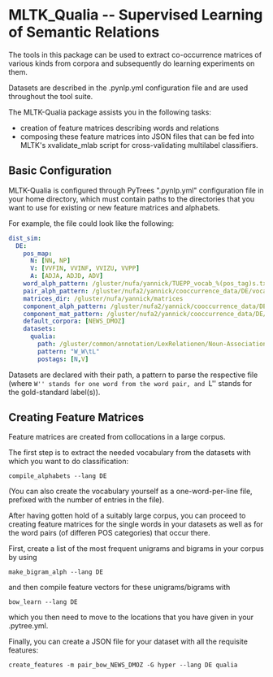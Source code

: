 MLTK_Qualia -- Supervised Learning of Semantic Relations
=================================================================

The tools in this package can be used to extract co-occurrence matrices
of various kinds from corpora and subsequently do learning experiments
on them.

Datasets are described in the .pynlp.yml configuration file and are used
throughout the tool suite.

The MLTK-Qualia package assists you in the following tasks:
- creation of feature matrices describing words and relations
- composing these feature matrices into JSON files that can be
  fed into MLTK's xvalidate_mlab script for cross-validating
  multilabel classifiers.

Basic Configuration
-------------------

MLTK-Qualia is configured through PyTrees ".pynlp.yml" configuration
file in your home directory, which must contain paths to the directories
that you want to use for existing or new feature matrices and alphabets.

For example, the file could look like the following:

```yaml
dist_sim:
  DE:
    pos_map:
      N: [NN, NP]
      V: [VVFIN, VVINF, VVIZU, VVPP]
      A: [ADJA, ADJD, ADV]
    word_alph_pattern: /gluster/nufa/yannick/TUEPP_vocab_%(pos_tag)s.txt
    pair_alph_pattern: /gluster/nufa2/yannick/cooccurrence_data/DE/vocabulary/pair%(pos_tag)s_alph.txt
    matrices_dir: /gluster/nufa/yannick/matrices
    component_alph_pattern: /gluster/nufa2/yannick/cooccurrence_data/DE/matrices/%(pos_tag)s/%(matrix_name)s.alph
    component_mat_pattern: /gluster/nufa2/yannick/cooccurrence_data/DE/matrices/%(pos_tag)s/%(matrix_name)s.dat
    default_corpora: [NEWS_DMOZ]
    datasets:
      qualia:
        path: /gluster/common/annotation/LexRelationen/Noun-Associations_gold_forCluto.csv
        pattern: "W_W\tL"
        postags: [N,V]
```

Datasets are declared with their path, a pattern to parse the respective file (where ``W'' stands for
one word from the word pair, and ``L'' stands for the gold-standard label(s)).

Creating Feature Matrices
-------------------------

Feature matrices are created from collocations in a large corpus.

The first step is to extract the needed vocabulary from the datasets with which
you want to do classification:

    compile_alphabets --lang DE

(You can also create the vocabulary yourself as a one-word-per-line file, prefixed with the number
of entries in the file).

After having gotten hold of a suitably large corpus, you can proceed to
creating feature matrices for the single words in your datasets as well as
for the word pairs (of differen POS categories) that occur there.

First, create a list of the most frequent unigrams and bigrams in your corpus
by using

    make_bigram_alph --lang DE

and then compile feature vectors for these unigrams/bigrams with

    bow_learn --lang DE

which you then need to move to the locations that you have given in your .pytree.yml.

Finally, you can create a JSON file for your dataset with all the requisite features:

    create_features -m pair_bow_NEWS_DMOZ -G hyper --lang DE qualia